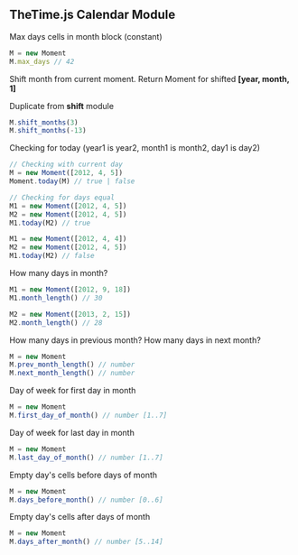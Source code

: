 ## TheTime.js Calendar Module

Мах days cells in month block (constant)

```javascript
M = new Moment
M.max_days // 42
```
Shift month from current moment. Return Moment for shifted **[year, month, 1]**

Duplicate from **shift** module

```javascript
M.shift_months(3)
M.shift_months(-13)
```

Checking for today (year1 is year2, month1 is month2, day1 is day2)


```javascript
// Checking with current day
M = new Moment([2012, 4, 5])
Moment.today(M) // true | false

// Checking for days equal
M1 = new Moment([2012, 4, 5])
M2 = new Moment([2012, 4, 5])
M1.today(M2) // true

M1 = new Moment([2012, 4, 4])
M2 = new Moment([2012, 4, 5])
M1.today(M2) // false
```

How many days in month?

```javascript
M1 = new Moment([2012, 9, 18])
M1.month_length() // 30

M2 = new Moment([2013, 2, 15])
M2.month_length() // 28
```

How many days in previous month?
How many days in next month?

```javascript
M = new Moment
M.prev_month_length() // number
M.next_month_length() // number
```

Day of week for first day in month

```javascript
M = new Moment
M.first_day_of_month() // number [1..7]
```

Day of week for last day in month

```javascript
M = new Moment
M.last_day_of_month() // number [1..7]
```

Empty day's cells before days of month

```javascript
M = new Moment
M.days_before_month() // number [0..6]
```

Empty day's cells after days of month

```javascript
M = new Moment
M.days_after_month() // number [5..14]
```